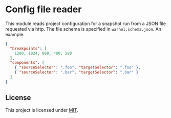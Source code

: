# Config file reader

This module reads project configuration for a snapshot run from a JSON file
requested via http. The file schema is specified in `warhol.schema.json`. An
example:

```json
{
  "breakpoints": [
    1280, 1024, 800, 400, 280
  ],
  "components": [
    { "sourceSelector": ".foo", "targetSelector": ".foo" },
    { "sourceSelector": ".bar", "targetSelector": ".bar" }
  ]
}
```

## License

This project is licensed under [MIT](./LICENSE).
